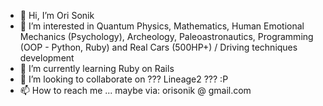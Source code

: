 - 👋  Hi, I’m Ori Sonik
- 👀  I’m interested in Quantum Physics, Mathematics, Human Emotional Mechanics (Psychology), Archeology, Paleoastronautics, Programming (OOP - Python, Ruby) and Real Cars (500HP+) / Driving techniques development
- 🌱  I’m currently learning Ruby on Rails
- 💞️  I’m looking to collaborate on ??? Lineage2 ??? :P
- 📫  How to reach me ... maybe via: orisonik @ gmail.com

<!---
OriSonik/OriSonik is a ✨ special ✨ repository because its `README.md` (this file) appears on your GitHub profile.
You can click the Preview link to take a look at your changes.
--->
